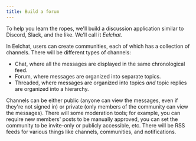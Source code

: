 ```yaml
---
title: Build a forum
---
```


To help you learn the ropes, we'll build a discussion application similar to
Discord, Slack, and the like. We'll call it *Eelchat*.

In Eelchat, users can create communities, each of which has a collection of
channels. There will be different types of channels:

- Chat, where all the messages are displayed in the same chronological feed.
- Forum, where messages are organized into separate topics.
- Threaded, where messages are organized into topics *and* topic replies are
  organized into a hierarchy.

Channels can be either public (anyone can view the messages, even if they're
not signed in) or private (only members of the community can view the
messages). There will some moderation tools; for example, you can require new
members' posts to be manually approved, you can set the community to be
invite-only or publicly accessible, etc. There will be RSS feeds for various
things like channels, communities, and notifications.
